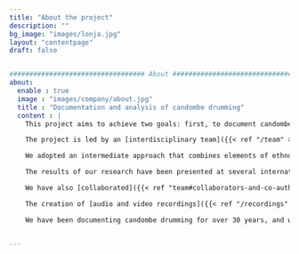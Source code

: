 ```yaml
---
title: "About the project"
description: ""
bg_image: "images/lonja.jpg"
layout: "contentpage"
draft: false


################################## About #####################################
about:
  enable : true
  image : "images/company/about.jpg"
  title : "Documentation and analysis of candombe drumming"
  content : |
    This project aims to achieve two goals: first, to document candombe drumming through high-quality audio and video recordings featuring reference players; and second, to conduct a detailed analysis of the rhythmic, technical, and musical aspects of candombe drumming. Through this work, we seek to contribute to a better understanding and appreciation of candombe culture.

    The project is led by an [interdisciplinary team]({{< ref "/team" >}} "Research team"). Luis Jure, a composer with expertise in music theory, has been documenting and analyzing candombe drumming since the 1990s. Martín Rocamora, an electrical engineer, specializes in signal processing and machine learning for computational music analysis.

    We adopted an intermediate approach that combines elements of ethnomusicology, systematic musicology, and empirical musicology. This approach is based on music theory, ethnomusicology, and computational musicology. In this research, new tools were developed and existing tools were optimized to extract meaningful musical information directly from audio and, in some cases, video recordings. We used traditional digital signal processing and music information retrieval techniques, as well as innovative machine learning techniques, for automatic analysis and data extraction and visualization in computer-aided analysis.

    The results of our research have been presented at several international conferences, like AAWM, AES–LAC, CICTeM, CIM, FMA, ICTM, ISMIR, RPPW, SMT, and SoMoS. Our [list of publications]({{< ref "/publications" >}} "List of publications") now includes journal articles, book chapters, and conference papers focusing on the analysis of technical and rhythmic aspects of candombe drumming. These publications cover topics such as automatic beat and downbeat tracking, rhythmic pattern analysis and classification, microtiming analysis, improvisation techniques, and the study of synchronization and interpersonal interaction.

    We have also [collaborated]({{< ref "team#collaborators-and-co-authors" >}} "List of collaborators and co-authors") with researchers from various countries who are working on related topics, and we have participated in several [international projects]({{< ref "/projects" >}} "List of projects").

    The creation of [audio and video recordings]({{< ref "/recordings" >}} "List of recordings") of candombe performances is another crucial aspect of this project, as the quality and quantity of data are vital for the type of analysis conducted. Additionally, these recordings have inherent significance in documenting and safeguarding a culturally valuable tradition.

    We have been documenting candombe drumming for over 30 years, and we continue to expand our collection. Apart from several field recordings of large groups, we currently have over 70 complete performances from 15 studio sessions, totaling more than seven hours of audio. The groups range from three to nine drums, involving over 60 players representing different generations and neighborhood styles. Each performance is captured in both multi-track (one drum per track) and stereo audio recordings, along with video recordings. Detailed information such as session date, location, performers, and equipment used is available for each recording, along with annotations of the metrical structure and timing onsets for each track. Some parts of the collection have been released as [data sets]({{< ref "/collections" >}} "Data sets") for research purposes.


---
```

